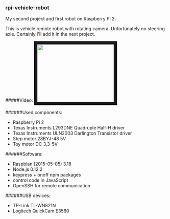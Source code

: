 ### rpi-vehicle-robot

My second project and first robot on Raspberry Pi 2.

This is vehicle remote robot with rotating camera. Unfortunately no steering axle. Certainly I'll add it in the next project.

#####Video:
<a href="https://www.youtube.com/watch?v=n8Iob7rcQ94" target="_blank"><img src="https://pbs.twimg.com/media/CG99cQrWoAAWFVe.jpg" 
 width="240" height="180" border="10" /></a>


######Used components:
- Raspberry Pi 2
- Texas Instruments L293DNE Quadruple Half-H driver
- Texas Instruments ULN2003 Darlington Transistor driver
- Step motor 28BYJ-48 5V
- Toy motor DC 3,3-5V

######Software:
- Raspbian (2015-05-05) 3.18
- Node.js 0.12.2
- keypress + onoff npm packages
- control code in JavaScript
- OpenSSH for remote communication

######USB devices:
- TP-Link TL-WN821N
- Logitech QuickCam E3560
